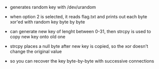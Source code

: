 - generates random key with /dev/urandom

- when option 2 is selected, it reads flag.txt and prints out each byte xor'ed with random key byte by byte

- can generate new key of lenght between 0-31, then strcpy is used to copy new key onto old one

- strcpy places a null byte after new key is copied, so the xor doesn't change the original value

- so you can recover the key byte-by-byte with successive connections
